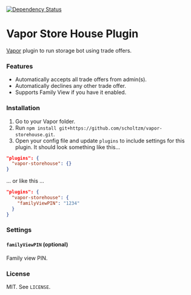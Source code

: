 [![Dependency Status](https://david-dm.org/scholtzm/vapor-storehouse.svg)](https://david-dm.org/scholtzm/vapor-storehouse)

# Vapor Store House Plugin

[Vapor](https://github.com/scholtzm/vapor) plugin to run storage bot using trade offers.

### Features

- Automatically accepts all trade offers from admin(s).
- Automatically declines any other trade offer.
- Supports Family View if you have it enabled.

### Installation

1. Go to your Vapor folder.
2. Run `npm install git+https://github.com/scholtzm/vapor-storehouse.git`.
3. Open your config file and update `plugins` to include settings for this plugin. It should look something like this...

```json
"plugins": {
  "vapor-storehouse": {}
}
```

... or like this ...

```json
"plugins": {
  "vapor-storehouse": {
    "familyViewPIN": "1234"
  }
}
```

### Settings

#### `familyViewPIN` (optional)

Family view PIN.

### License

MIT. See `LICENSE`.
